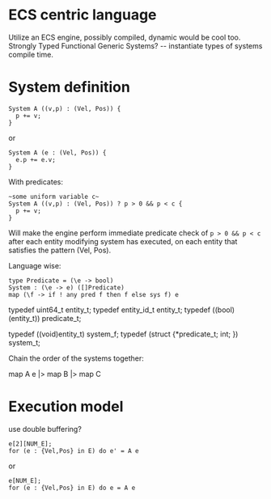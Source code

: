 # ECS centric language

Utilize an ECS engine, possibly compiled, dynamic would be cool too.
Strongly Typed
Functional
Generic Systems? -- instantiate types of systems compile time.


# System definition
```
System A ((v,p) : (Vel, Pos)) {
  p += v;
}
```
or
```
System A (e : (Vel, Pos)) {
  e.p += e.v;
}
```

With predicates:
```
~some uniform variable c~
System A ((v,p) : (Vel, Pos)) ? p > 0 && p < c {
  p += v;
}
```
Will make the engine perform immediate predicate check of `p > 0 && p < c` after
each entity modifying system has executed, on each entity that satisfies the
pattern (Vel, Pos).

Language wise:
```futhark
type Predicate = (\e -> bool)
System : (\e -> e) ([]Predicate)
map (\f -> if ! any pred f then f else sys f) e
```

typedef uint64_t entity_t;
typedef entity_id_t entity_t;
typedef ((bool)(entity_t)) predicate_t;

typedef ((void)entity_t) system_f;
typedef (struct {*predicate_t; int; }) system_t;

Chain the order of the systems together:

map A e |> map B |> map C


# Execution model
use double buffering?

```
e[2][NUM_E];
for (e : {Vel,Pos} in E) do e' = A e
```
or
```
e[NUM_E];
for (e : {Vel,Pos} in E) do e = A e
```


